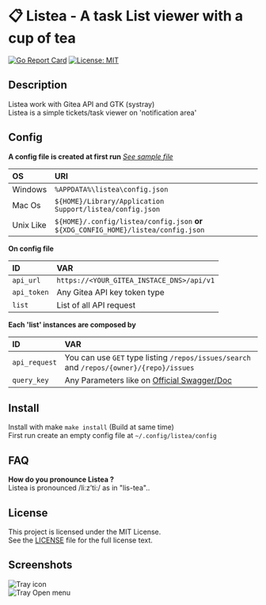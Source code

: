 # 📋 Listea - A task List viewer with a cup of tea

[![Go Report Card](https://goreportcard.com/badge/git.iglou.eu/Laboratory/listea)](https://goreportcard.com/report/git.iglou.eu/Laboratory/listea)
[![License: MIT](https://img.shields.io/badge/License-MIT-blue.svg)](https://opensource.org/licenses/MIT)

## Description
Listea work with Gitea API and GTK (systray)  
Listea is a simple tickets/task viewer on 'notification area'

## Config

**A config file is created at first run** *[See sample file](https://git.iglou.eu/Laboratory/listea/raw/branch/master/sample/config.json)*

| OS        | URI                                                                                 |
| :-------- | :---------------------------------------------------------------------------------- |
| Windows   | `%APPDATA%\listea\config.json`                                                      |
| Mac Os    | `${HOME}/Library/Application Support/listea/config.json`                            |
| Unix Like | `${HOME}/.config/listea/config.json` **or** `${XDG_CONFIG_HOME}/listea/config.json` |

**On config file**   

| ID          | VAR                                       |
| :---------- | :---------------------------------------- |
| `api_url`   | `https://<YOUR_GITEA_INSTACE_DNS>/api/v1` |
| `api_token` | Any Gitea API key token type              |
| `list`      | List of all API request                   |

**Each 'list' instances are composed by**   

| ID              | VAR                                            |
| :-------------- | :--------------------------------------------- |
| `api_request`   | You can use `GET` type listing `​/repos​/issues​/search` and `​/repos​/{owner}​/{repo}​/issues` |
| `query_key`     | Any Parameters like on [Official Swagger/Doc](https://try.gitea.io/api/swagger#/issue/issueSearchIssues)            |

## Install
Install with make `make install` (Build at same time)    
First run create an empty config file at `~/.config/listea/config`

## FAQ
**How do you pronounce Listea ?**   
Listea is pronounced /liːz’ti:/ as in "lis-tea"..

## License
This project is licensed under the MIT License.   
See the [LICENSE](https://git.iglou.eu/Laboratory/listea/src/branch/master/LICENSE) file for the full license text.

## Screenshots
![Tray icon](https://git.iglou.eu/Laboratory/listea/raw/branch/master/screenshot/tray_view.png)   
![Tray Open menu](https://git.iglou.eu/Laboratory/listea/raw/branch/master/screenshot/tray_open.png)